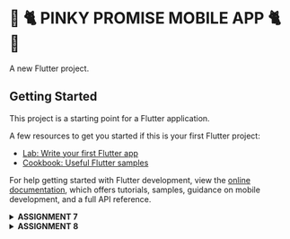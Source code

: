 # 🎀 🐈  PINKY PROMISE MOBILE APP  🐈 🎀

A new Flutter project.

## Getting Started

This project is a starting point for a Flutter application.

A few resources to get you started if this is your first Flutter project:

- [Lab: Write your first Flutter app](https://docs.flutter.dev/get-started/codelab)
- [Cookbook: Useful Flutter samples](https://docs.flutter.dev/cookbook)

For help getting started with Flutter development, view the
[online documentation](https://docs.flutter.dev/), which offers tutorials,
samples, guidance on mobile development, and a full API reference.

<details>
  <summary><strong>ASSIGNMENT 7</strong></summary>
  
### 1. Explain what are stateless widgets and stateful widgets, and explain the difference between them.
Stateless Widgets are static and don't hold mutable state. They will update when external data changes. 

Stateful Widgets are dynamic widgets that maintain a mutable state that can change over time. A widget is called stateful if a widget changes when a user interacts with it.

#### DIFFERENCE BETWEEN STATELESS AND STATEFUL WIDGETS:
##### State Management:
Stateless widgets do not require state management unlike stateful widgets
##### Rendering:
Stateless widgets are only rendered once and update depending on the change of external data. Stateful widgets re-renders when input data changes.
##### Behaviour:
Stateless widgets are static and Stateful widgets are dynamic.


### 2. Mention the widgets that you have used for this project and its uses.
#### MaterialApp:
Top-level widget that provides a default structure for a flutter app, including theme settings and navigation. It's used to initialize the app and apply theme configurations globally.

#### Scaffold: 
Provides the basic visual layout structure for the app. Here, it's used to give the page a default layout structure.

#### AppBar: 
Used as the top section of the screen, which typically contains the title and optional actions. The app title "PINKY PROMISE" is displayed using bold white font by the AppBar.

#### Padding:
Used to add space around the child widgets.

#### Column: 
Arranges its child widgets vertically in a single column. In this app, it's used to stack the rows, the welcome message, and the grid of ItemCard widgets vertically.

#### Row:
Arranges its children horizontally in a single row. Here, it is used to display the InfoCard widgets for "NPM," "Name," and "Class" next to each other.

#### Card:
Used to create a material design card with rounded corners and shadows. It wraps the InfoCard content to give each piece of information a boxed appearance, visually separating them.

#### Container:
A versatile widget that allows for adding padding, margins, background color, and more. Here, it's used to control the layout of the contents within Card and ItemCard widgets.

#### GridView.count:
Creates a grid layout where we can control the number of columns. In this app, it is used to display ItemCard widgets in a 3-column grid.

#### Text:
Used to display text on screen. Here, it's used for showing title, welcome message, and other content within the cards.

#### Icon:
This is used to display the icons from the provided library (Material Icons). The ItemCard uses icons to represent the actions "View Product List", "Logout" and "Add Product".

#### Material:
Provides a canvas for material design styling, including shadows and rounded corners.

#### InkWell:
A gesture detector that shows a ripple effect when tapped. 

#### MediaQuery: 
Used here to access the device's screen dimensions. It's used within InfoCard to adjust the width of the card based on the screen size.

#### SnackBar:
Provides message to the user. In this project, for example, "You have pressed the View Product List button" message will show when the View Product List button is pressed.

### 3. What is the use-case for setState()? Explain the variable that can be affected by setState().
The setState() method is used to update the component's state in response to events, server responses, or changes in props. It queues all the state updates and tells commands to re-render the component and its children with the new state. The variables affected by setState() are those defined within the component's state object.

### 4. Explain the difference between const and final keyword.
A variable declared with the final keyword is initialized at runtime and can be assigned only once. In contrast, a variable with the const keyword is evaluated at compile-time and is already assigned by the time the program is at runtime, meaning the value must be known and fixed during compilation. 

### 5. How I implemented the checklists. 
#### A. Generating a New Flutter Project with the E-Commerce theme that matches the previous assignments.
1. To do this, i generated a new Flutter project in the terminal with the name pinky_promise and entered the directory with these commands.
 ```
flutter create pinky_promise
cd pinky_promise
 ```
2. Then i ran 'flutter run' to run the flutter application. I used Google Chrome to run this. 
3. Then i performed:
```
git init
```
in the root folder and performed add-commit-push to a new github repository titled "pinky-promise-mobile"
4. After generating a new flutter project, I reorganized the project structure with a few steps. First, I created a new file named menu.dart in the pinky_promise/lib directory and added the following code to it
```
import 'package:flutter/material.dart';
```
5. Then I cut these classes from the main.dart file
```
class MyHomePage ... {
    ...
}

class _MyHomePageState ... {
    ...
}
```
6. After that, I imported:
```
import 'package:pinky_promise/menu.dart';
```
to the top of the main.dart file since main.dart no longer understands the MyHomePage class since it is moved to the menu.dart file.

7. Then, I changed MaterialApp to this:
```
colorScheme: ColorScheme.fromSwatch(
    primarySwatch: Colors.pink,
).copyWith(secondary: Colors.pink[500]),
```
and changed const MyHomePage(title: 'Flutter Demo Home Page') to become
```
MyHomePage(),
```
8. menu.dart will look like this
```
class MyHomePage extends StatelessWidget {
    MyHomePage({super.key});

    @override
    Widget build(BuildContext context) {
	return Scaffold(
	    ... 
	);
    }
}
```
and main.dart will look like this
```
import 'package:flutter/material.dart';
import 'package:pinky_promise/menu.dart';


void main() {
  runApp(const MyApp());
}

class MyApp extends StatelessWidget {
  const MyApp({super.key});

  // This widget is the root of your application.
  @override
  Widget build(BuildContext context) {
    return MaterialApp(
      title: 'Flutter Demo',
      theme: ThemeData(
        // This is the theme of your application.
        //
        // TRY THIS: Try running your application with "flutter run". You'll see
        // the application has a purple toolbar. Then, without quitting the app,
        // try changing the seedColor in the colorScheme below to Colors.green
        // and then invoke "hot reload" (save your changes or press the "hot
        // reload" button in a Flutter-supported IDE, or press "r" if you used
        // the command line to start the app).
        //
        // Notice that the counter didn't reset back to zero; the application
        // state is not lost during the reload. To reset the state, use hot
        // restart instead.
        //
        // This works for code too, not just values: Most code changes can be
        // tested with just a hot reload.
         colorScheme: ColorScheme.fromSwatch(
          primarySwatch: Colors.pink,
          ).copyWith(secondary: Colors.pink[500]),
      ),
      home: MyHomePage(),
    );
  }
}
```
#### B. Create three simple buttons with icons
1. Firstly, I added these in outside the MyHomePage and InfoCard class.
```
 ...
 class ItemHomepage {
     final String name;
     final IconData icon;

     ItemHomepage(this.name, this.icon);
 }
 ...
```

2. Then, I created a list of ItemHomepage that contains the buttons to be added to the MyHomePage class.
```
 class MyHomePage extends StatelessWidget {  
     ...
        final List<ItemHomepage> items = [
            ItemHomepage("View Product List", Icons.list),
            ItemHomepage("Add Product", Icons.add),
            ItemHomepage("Logout", Icons.logout),
        ];
     ...
 }
```
3. Then I created the ItemCard class
```
class ItemCard extends StatelessWidget {
  final ItemHomepage item;

  const ItemCard(this.item, {super.key});

  @override
  Widget build(BuildContext context) {
    return Material(
      color: item.color,
      borderRadius: BorderRadius.circular(12),
      child: InkWell(
        onTap: () {
          ScaffoldMessenger.of(context)
            ..hideCurrentSnackBar()
            ..showSnackBar(
              SnackBar(content: Text("You have pressed the ${item.name} button!")),
            );
        },
        child: Container(
          padding: const EdgeInsets.all(8),
          child: Center(
            child: Column(
              mainAxisAlignment: MainAxisAlignment.center,
              children: [
                Icon(
                  item.icon,
                  color: Colors.white,
                  size: 30.0,
                ),
                const Padding(padding: EdgeInsets.all(3)),
                Text(
                  item.name,
                  textAlign: TextAlign.center,
                  style: const TextStyle(color: Colors.white),
                ),
              ],
            ),
          ),
        ),
      ),
    );
  }
}
```

#### C. Implement different colors for each button (View Product List, Add Product, and Logout).
To do this, i changed the list of ItemHomePage I previously created to the following.
```
 class MyHomePage extends StatelessWidget {  
     ...
        final List<ItemHomepage> items = [
            ItemHomepage("View Product List", Icons.list, Colors.pink.shade100),
            ItemHomepage("Add Product", Icons.add, Colors.pink.shade200),
            ItemHomepage("Logout", Icons.logout, Colors.pink.shade300),
        ];
     ...
 }
```
Then added a 'color' property in ItemHomePage
```
class ItemHomepage {
  final String name;
  final IconData icon;
  final Color color; // Tambahkan properti warna

  ItemHomepage(this.name, this.icon, this.color);
}
```

And used the property 'color' in ItemCard
```
class ItemCard extends StatelessWidget {
  final ItemHomepage item;

  const ItemCard(this.item, {super.key});

  @override
  Widget build(BuildContext context) {
    return Material(
      color: item.color,
      borderRadius: BorderRadius.circular(12),
      child: InkWell(
        onTap: () {
          ScaffoldMessenger.of(context)
            ..hideCurrentSnackBar()
            ..showSnackBar(
              SnackBar(content: Text("You have pressed the ${item.name} button!")),
            );
        },
        child: Container(
          padding: const EdgeInsets.all(8),
          child: Center(
            child: Column(
              mainAxisAlignment: MainAxisAlignment.center,
              children: [
                Icon(
                  item.icon,
                  color: Colors.white,
                  size: 30.0,
                ),
                const Padding(padding: EdgeInsets.all(3)),
                Text(
                  item.name,
                  textAlign: TextAlign.center,
                  style: const TextStyle(color: Colors.white),
                ),
              ],
            ),
          ),
        ),
      ),
    );
  }
}

```
#### D. Display a Snackbar with messages.
To do this, I created an ItemCard class to display the buttons (has been done in the previous step). This step will also display snackbar messages. These lines specifically will display the snackbar with messages.
```
...
      child: InkWell(
        onTap: () {
          ScaffoldMessenger.of(context)
            ..hideCurrentSnackBar()
            ..showSnackBar(
              SnackBar(content: Text("You have pressed the ${item.name} button!")),
            );
        },
...
```
</details>
<details>
  <summary><strong>ASSIGNMENT 8</strong></summary>

### 1.What is the purpose of const in Flutter? Explain the advantages of using const in Flutter code. When should we use const, and when should it not be used?
The const keyword is used when the value of the variable is known at compile-time and never changes. The purpose of it is to inform Dart that certain values are known at compile-time, which makes apps more memory-efficient and faster. Using const widgets allows Flutter to reuse the same instance wherever that widget is used in the widget tree, reducing memory usage. 

We should use const when a widget's properties do not change. 
We should not use const when a widget's properties need to change, such as a widget with an animation or one that responds to user interactions. We also shouldn't use const when values are not known at compile-time.

### 2. Explain and compare the usage of Column and Row in Flutter. Provide example implementations of each layout widget!

Column and Row are used by adding a list of children widgets to the Row/Column widget.
The differences between the two are:

Column: aligns child widgets in a vertical direction
Row: align child widgets along a horizontal line.

Example implementation:
Column:
```
Center(
  child: Column(
    children: [
      const Padding(
        padding: EdgeInsets.only(top: 16.0),
        child: Text(
          'Hi MofuBuddy! Welcome back to Pinky Promise!',
          style: TextStyle(
            fontWeight: FontWeight.bold,
            fontSize: 18.0,
          ),
        ),
      ),
      GridView.count(
        primary: true,
        padding: const EdgeInsets.all(20),
        crossAxisSpacing: 10,
        mainAxisSpacing: 10,
        crossAxisCount: 3,
        shrinkWrap: true,
        children: items.map((ItemHomepage item) {
          return ItemCard(item);
        }).toList(),
      ),
    ],
  ),
)

```

Row:
```
Row(
  mainAxisAlignment: MainAxisAlignment.spaceEvenly,
  children: [
    InfoCard(title: 'NPM', content: npm),
    InfoCard(title: 'Name', content: name),
    InfoCard(title: 'Class', content: className),
    ],
  ),

```
### 3. List the input elements you used on the form page in this assignment. Are there other Flutter input elements you didn't use in this assignment? Explain!

Input elements I used on the form page:
- TextFormField: used to capture text input for Product and Description
- ElevatedButton: this button is used to submit the form and save the product data. 

Other Flutter input elements you didn't use in this assignment
- Checkbox: useful for capturing binary choices.
- Radio: useful for selecting one option from a list of mutually exclusive choices.
- Switch: ideal for toggling a setting on or off. Often used in preference forms
- Slider: used for selecting a value from a continuous range.
- DatePicker:  used to let users select dates.
- DropdownButton: allows users to select from a list of options.
- AutoComplete: provides a text field with auto-completion capabilities.

### 4. How do you set the theme within a Flutter application to ensure consistency? Did you implement a theme in your application?
To ensure consistency, I used MaterialApp in the the main.dart file:
```
import 'package:flutter/material.dart';
import 'package:pinky_promise/screens/menu.dart';

void main() {
  runApp(const MyApp());
}

class MyApp extends StatelessWidget {
  const MyApp({super.key});

  @override
  Widget build(BuildContext context) {
    return MaterialApp(
      title: 'Flutter Demo',
      theme: ThemeData(
        // Define a consistent color scheme for the app
        colorScheme: ColorScheme.fromSwatch(
          primarySwatch: Colors.pink,
        ).copyWith(
          secondary: Colors.pink[500], 
        ),
      ),
      home: MyHomePage(),
    );
  }
}

```
Regarding theme implementation, I implemented a "Pink" theme for this application, similar to what I did in the previous assignments with flutter. 
- Primary Swatch: i used
```
primarySwatch: Colors.pink
```
which sets the primary color of your app to shades of pink. This color is automatically applied to elements like the AppBar background, buttons, and any widget that uses Theme.of(context).colorScheme.primary.
- Secondary Color: The secondary color here is 
```
secondary: Colors.pink[500]
```
- AppBar Styling: by setting colorScheme.primary to pink, the AppBar inherits the pink color as its background color, which ensures consistency.

### 5.  How do you manage navigation in a multi-page Flutter application?
To manage navugation in a multi-page Flutter application, first I used Navigator.pushReplacement to navigate between screens when specific buttons are pressed. 
Example:
```
ListTile(
  leading: const Icon(Icons.home_outlined),
  title: const Text('Home Page'),
  onTap: () {
    Navigator.pushReplacement(
      context,
      MaterialPageRoute(builder: (context) => MyHomePage()),
    );
  },
),

```

I also used Drawer widget to create a side navigation menu for the app.

```
drawer: const LeftDrawer(),

```

```
Drawer(
  child: ListView(
    children: [
      DrawerHeader(
        decoration: BoxDecoration(
          color: Theme.of(context).colorScheme.primary,
        ),
        child: const Column(
          children: [
            Text(
              'Pinky Promise',
              style: TextStyle(
                fontSize: 24,
                fontWeight: FontWeight.bold,
                color: Colors.white,
              ),
            ),
          ],
        ),
      ),
      ListTile(
        leading: const Icon(Icons.add),
        title: const Text('Add Product'),
        onTap: () {
          Navigator.pushReplacement(
            context,
            MaterialPageRoute(builder: (context) => ProductEntryFormPage()),
          );
        },
      ),
    ],
  ),
);

```

### HOW I IMPLEMENTED THE CHECKLISTS
#### A. Creating at least one new page in the application, specifically a form page to add a new item.
1. To do this, I created two new directory in lib, namely screens and widgets. But I used lib/screens in this step.
2. I moved menu.dart to this directory and added a new file named productentry_form.dart with the code inside of the file as follows:
```
import 'package:flutter/material.dart';
import 'package:pinky_promise/widgets/left_drawer.dart';

class ProductEntryFormPage extends StatefulWidget {
  const ProductEntryFormPage({super.key});

  @override
  State<ProductEntryFormPage> createState() => _ProductEntryFormPageState();
}

class _ProductEntryFormPageState extends State<ProductEntryFormPage> {
  final _formKey = GlobalKey<FormState>();
  String _product = "";
  String _description = "";
  int _amount = 0;
  int _coquetteness = 0;

  @override
  Widget build(BuildContext context) {
    return Scaffold(
      appBar: AppBar(
        title: const Center(
          child: Text(
            'Add Your Product!',
          ),
        ),
        backgroundColor: Theme.of(context).colorScheme.primary,
        foregroundColor: Colors.white,
      ),
      drawer: const LeftDrawer(),
      body: Form(
        key: _formKey,
        child: SingleChildScrollView(
          child: Column(
            crossAxisAlignment: CrossAxisAlignment.start,
            children: [
              Padding(
                padding: const EdgeInsets.all(8.0),
                child: TextFormField(
                  decoration: InputDecoration(
                    hintText: "Product",
                    labelText: "Product",
                    border: OutlineInputBorder(
                      borderRadius: BorderRadius.circular(5.0),
                    ),
                  ),
                  onChanged: (String? value) {
                    setState(() {
                      _product = value!;
                    });
                  },
                  validator: (String? value) {
                    if (value == null || value.isEmpty) {
                      return "Product cannot be empty!";
                    }
                    return null;
                  },
                ),
              ),
              Padding(
                padding: const EdgeInsets.all(8.0),
                child: TextFormField(
                  decoration: InputDecoration(
                    hintText: "Description",
                    labelText: "Description",
                    border: OutlineInputBorder(
                      borderRadius: BorderRadius.circular(5.0),
                    ),
                  ),
                  onChanged: (String? value) {
                    setState(() {
                      _description = value!;
                    });
                  },
                  validator: (String? value) {
                    if (value == null || value.isEmpty) {
                      return "Description cannot be empty!";
                    }
                    return null;
                  },
                ),
              ),
              Padding(
                padding: const EdgeInsets.all(8.0),
                child: TextFormField(
                  decoration: InputDecoration(
                    hintText: "Amount",
                    labelText: "Amount",
                    border: OutlineInputBorder(
                      borderRadius: BorderRadius.circular(5.0),
                    ),
                  ),
                  keyboardType: TextInputType.number,
                  onChanged: (String? value) {
                    setState(() {
                      _amount = int.tryParse(value!) ?? 0;
                    });
                  },
                  validator: (String? value) {
                    if (value == null || value.isEmpty) {
                      return "Amount cannot be empty!";
                    }
                    if (int.tryParse(value) == null) {
                      return "Amount must be a number!";
                    }
                    return null;
                  },
                ),
              ),
              Padding(
                padding: const EdgeInsets.all(8.0),
                child: TextFormField(
                  decoration: InputDecoration(
                    hintText: "Coquetteness",
                    labelText: "Coquetteness",
                    border: OutlineInputBorder(
                      borderRadius: BorderRadius.circular(5.0),
                    ),
                  ),
                  keyboardType: TextInputType.number,
                  onChanged: (String? value) {
                    setState(() {
                      _coquetteness = int.tryParse(value!) ?? 0; // Corrected here
                    });
                  },
                  validator: (String? value) {
                    if (value == null || value.isEmpty) {
                      return "Coquetteness cannot be empty!";
                    }
                    if (int.tryParse(value) == null) {
                      return "Coquetteness must be a number!";
                    }
                    return null;
                  },
                ),
              ),
              Align(
                alignment: Alignment.bottomCenter,
                child: Padding(
                  padding: const EdgeInsets.all(8.0),
                  child: ElevatedButton(
                    style: ButtonStyle(
                      backgroundColor: MaterialStateProperty.all(
                        Theme.of(context).colorScheme.primary,
                      ),
                    ),
                    onPressed: () {
                      if (_formKey.currentState!.validate()) {
                        showDialog(
                          context: context,
                          builder: (context) {
                            return AlertDialog(
                              title: const Text('Product successfully saved, buddy!!'),
                              content: SingleChildScrollView(
                                child: Column(
                                  crossAxisAlignment: CrossAxisAlignment.start,
                                  children: [
                                    Text('Product: $_product'),
                                    Text('Description: $_description'),
                                    Text('Amount: $_amount'),
                                    Text('Coquetteness: $_coquetteness'),
                                  ],
                                ),
                              ),
                              actions: [
                                TextButton(
                                  child: const Text('OK'),
                                  onPressed: () {
                                    Navigator.pop(context);
                                    _formKey.currentState!.reset();
                                    setState(() {
                                      _product = "";
                                      _description = "";
                                      _amount = 0;
                                      _coquetteness = 0;
                                    });
                                  },
                                ),
                              ],
                            );
                          },
                        );
                      }
                    },
                    child: const Text(
                      "Save",
                      style: TextStyle(color: Colors.white),
                    ),
                  ),
                ),
              ),
            ],
          ),
        ),
      ),
    );
  }
}

```
I have included four input elements, namely Product, Description, Price, and Coquetteness, with the input field not allowed to be empty, and each input field have contain data in the model's data type. A save button is also included. 

#### B. Redirect the user to the new item addition form when they press the Add Item button on the main page.
1. To do this, I created product_card.dart in widgets directory with the content as follows:
```
import 'package:pinky_promise/screens/productentry_form.dart';
import 'package:flutter/material.dart';

class ItemHomepage {
  final String name;
  final IconData icon;
  final Color color;

  ItemHomepage(this.name, this.icon, this.color);
}

class ItemCard extends StatelessWidget {
  final ItemHomepage item;

  const ItemCard(this.item, {super.key});

  @override
  Widget build(BuildContext context) {
    return Material(
      color: item.color,
      borderRadius: BorderRadius.circular(12),
      child: InkWell(
        onTap: () {
          if (item.name == "Add Item") {
            Navigator.push(
              context,
              MaterialPageRoute(builder: (context) => const ProductEntryFormPage()),
            );
          } else {
            ScaffoldMessenger.of(context).showSnackBar(
              SnackBar(content: Text("You have pressed the ${item.name} button!")),
            );
          }
        },
        child: Container(
          padding: const EdgeInsets.all(8),
          child: Center(
            child: Column(
              mainAxisAlignment: MainAxisAlignment.center,
              children: [
                Icon(
                  item.icon,
                  color: Colors.white,
                  size: 30.0,
                ),
                const SizedBox(height: 5),
                Text(
                  item.name,
                  textAlign: TextAlign.center,
                  style: const TextStyle(color: Colors.white),
                ),
              ],
            ),
          ),
        ),
      ),
    );
  }
}

```
Here, I updated the onTap Handler to navigate to ProductEntryFormPage. ItemHomePage and ItemCard were taken previously from menu.dart
 
#### C. Display the data from the form in a pop-up after pressing the Save button on the new item addition form page.
To do this, I modified the productentry_form.dart file. I create a button as the next child of Column and wrap the button with Padding and Align. 
```
Align(
  alignment: Alignment.bottomCenter,
  child: Padding(
    padding: const EdgeInsets.all(8.0),
    child: ElevatedButton(
      style: ButtonStyle(
        backgroundColor: MaterialStateProperty.all(
          Theme.of(context).colorScheme.primary,
        ),
      ),
      onPressed: () {
        if (_formKey.currentState!.validate()) {
          showDialog(
            context: context,
            builder: (context) {
              return AlertDialog(
                title: const Text('Product successfully saved, buddy!!'),
                content: SingleChildScrollView(
                  child: Column(
                    crossAxisAlignment: CrossAxisAlignment.start,
                    children: [
                      Text('Product: $_product'),
                      Text('Description: $_description'),
                      Text('Price: $_price'),
                      Text('Coquetteness: $_coquetteness'),
                    ],
                  ),
                ),
                actions: [
                  TextButton(
                    child: const Text('OK'),
                    onPressed: () {
                      Navigator.pop(context); // Closes the dialog
                      _formKey.currentState!.reset(); // Resets the form
                      setState(() {
                        _product = "";
                        _description = "";
                        _price = 0;
                        _coquetteness = 0;
                      });
                    },
                  ),
                ],
              );
            },
          );
        }
      },
      child: const Text(
        "Save",
        style: TextStyle(color: Colors.white),
      ),
    ),
  ),
);
```
#### D. Create a drawer in the application
I implemented this step by making a left_drawer.dart file in the lib/widgets directory with the content as follows:
```
import 'package:flutter/material.dart';
import 'package:pinky_promise/screens/menu.dart';
import 'package:pinky_promise/screens/productentry_form.dart';

class LeftDrawer extends StatelessWidget {
  const LeftDrawer({super.key});

  @override
  Widget build(BuildContext context) {
    return Drawer(
      child: ListView(
        children: [
          DrawerHeader(
            decoration: BoxDecoration(
              color: Theme.of(context).colorScheme.primary,
            ),
            child: const Column(
              children: [
                Text(
                  'PINKY PROMISE',
                  textAlign: TextAlign.center,
                  style: TextStyle(
                    fontSize: 24,
                    fontWeight: FontWeight.bold,
                    color: Colors.white,
                  ),
                ),
                Padding(padding: EdgeInsets.all(8)),
                Text(
                  "Your favorite coquette trinket shop!",
                  textAlign: TextAlign.center,
                  style: TextStyle(
                    color: Colors.white,
                    fontWeight: FontWeight.normal,
                    fontSize: 15.0,
                  ),
                ),
              ],
            ),
          ),
          ListTile(
            leading: const Icon(Icons.home_outlined),
            title: const Text('Home Page'),
            onTap: () {
              Navigator.pushReplacement(
                context,
                MaterialPageRoute(
                  builder: (context) => MyHomePage(),
                ),
              );
            },
          ),
          ListTile(
            leading: const Icon(Icons.add),
            title: const Text('Add Item'),
            onTap: () {
              Navigator.pushReplacement(
                context,
                MaterialPageRoute(
                  builder: (context) => ProductEntryFormPage(),
                ),
              );
            },
          ),
          ListTile(
            leading: const Icon(Icons.logout),
            title: const Text('Logout'),
            onTap: () {
              // logout logic here 
              Navigator.pop(context);
            },
          ),
        ],
      ),
    );
  }
}

```
In the left_drawer.dart file, contained Home, Logout and Add Item. But only Home & Add Item have been implememented here. Home option can redirect the user to the main page and the Add Item redirects the user to the new item addition form page.